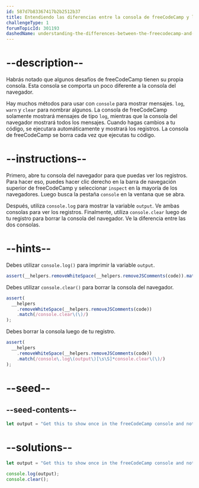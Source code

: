 ```yaml
---
id: 587d7b83367417b2b2512b37
title: Entendiendo las diferencias entre la consola de freeCodeCamp y la del navegador
challengeType: 1
forumTopicId: 301193
dashedName: understanding-the-differences-between-the-freecodecamp-and-browser-console
---
```


# --description--

Habrás notado que algunos desafíos de freeCodeCamp tienen su propia consola. Esta consola se comporta un poco diferente a la consola del navegador.

Hay muchos métodos para usar con `console` para mostrar mensajes. `log`, `warn` y `clear` para nombrar algunos. La consola de freeCodeCamp solamente mostrará mensajes de tipo `log`, mientras que la consola del navegador mostrará todos los mensajes. Cuando hagas cambios a tu código, se ejecutara automáticamente y mostrará los registros. La consola de freeCodeCamp se borra cada vez que ejecutas tu código.

# --instructions--

Primero, abre tu consola del navegador para que puedas ver los registros. Para hacer eso, puedes hacer clic derecho en la barra de navegación superior de freeCodeCamp y seleccionar `inspect` en la mayoría de los navegadores. Luego busca la pestaña `console` en la ventana que se abra.

Después, utiliza `console.log` para mostrar la variable `output`. Ve ambas consolas para ver los registros. Finalmente, utiliza `console.clear` luego de tu registro para borrar la consola del navegador. Ve la diferencia entre las dos consolas.

# --hints--

Debes utilizar `console.log()` para imprimir la variable `output`.

```js
assert(__helpers.removeWhiteSpace(__helpers.removeJSComments(code)).match(/console\.log\(output\)/));
```

Debes utilizar `console.clear()` para borrar la consola del navegador.

```js
assert(
  __helpers
    .removeWhiteSpace(__helpers.removeJSComments(code))
    .match(/console.clear\(\)/)
);
```

Debes borrar la consola luego de tu registro.

```js
assert(
  __helpers
    .removeWhiteSpace(__helpers.removeJSComments(code))
    .match(/console\.log\(output\)[\s\S]*console.clear\(\)/)
);
```

# --seed--

## --seed-contents--

```js
let output = "Get this to show once in the freeCodeCamp console and not at all in the browser console";

```

# --solutions--

```js
let output = "Get this to show once in the freeCodeCamp console and not at all in the browser console";

console.log(output);
console.clear();
```
